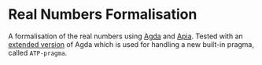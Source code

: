 Real Numbers Formalisation
==========================

A formalisation of the real numbers using [Agda](http://wiki.portal.chalmers.se/agda/pmwiki.php) and
[Apia](https://github.com/asr/apia). Tested with an
[extended version](https://github.com/asr/eagda) of Agda which is used
for handling a new built-in pragma, called `ATP-pragma`.
